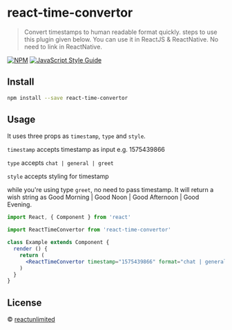 # react-time-convertor

> Convert timestamps to human readable format quickly. steps to use this plugin given below. You can use it in ReactJS & ReactNative. No need to link in ReactNative.

[![NPM](https://img.shields.io/npm/v/react-time-convertor.svg)](https://www.npmjs.com/package/react-time-convertor) [![JavaScript Style Guide](https://img.shields.io/badge/code_style-standard-brightgreen.svg)](https://standardjs.com)

## Install

```bash
npm install --save react-time-convertor
```

## Usage
It uses three props as `timestamp`, `type` and `style`.

`timestamp` accepts timestamp as input e.g. 1575439866

`type` accepts `chat | general | greet`

`style` accepts styling for timestamp

while you're using type `greet`, no need to pass timestamp. It will return a wish string as Good Morning | Good Noon | Good Afternoon | Good Evening.

```jsx
import React, { Component } from 'react'

import ReactTimeConvertor from 'react-time-convertor'

class Example extends Component {
  render () {
    return (
      <ReactTimeConvertor timestamp="1575439866" format="chat | general | greet" style={{color:'red'}} />
    )
  }
}
```

## License

 © [reactunlimited](https://github.com/reactunlimited)
